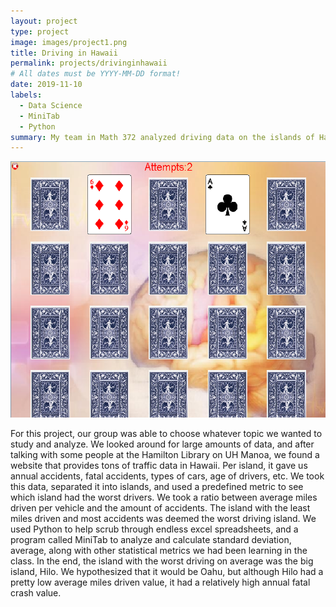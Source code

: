 ```yaml
---
layout: project
type: project
image: images/project1.png
title: Driving in Hawaii
permalink: projects/drivinginhawaii
# All dates must be YYYY-MM-DD format!
date: 2019-11-10
labels:
  - Data Science
  - MiniTab
  - Python
summary: My team in Math 372 analyzed driving data on the islands of Hawaii to see which island had the worst drivers.
---
```


<div class="ui small rounded images">
  <img class="ui image" src="../images/project1.png">
</div>

For this project, our group was able to choose whatever topic we wanted to study and analyze. We looked around for large amounts of data, and after talking with some people at the Hamilton Library on UH Manoa, we found a website that provides tons of traffic data in Hawaii. Per island, it gave us annual accidents, fatal accidents, types of cars, age of drivers, etc. We took this data, separated it into islands, and used a predefined metric to see which island had the worst drivers. We took a ratio between average miles driven per vehicle and the amount of accidents. The island with the least miles driven and most accidents was deemed the worst driving island.
We used Python to help scrub through endless excel spreadsheets, and a program called MiniTab to analyze and calculate standard deviation, average, along with other statistical metrics we had been learning in the class. In the end, the island with the worst driving on average was the big island, Hilo. We hypothesized that it would be Oahu, but although Hilo had a pretty low average miles driven value, it had a relatively high annual fatal crash value.
